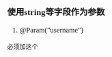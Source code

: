 <span  style="font-family: Simsun,serif; font-size: 17px; ">

### 使用string等字段作为参数

1. @Param("username")
~~~
必须加这个
~~~


</span>